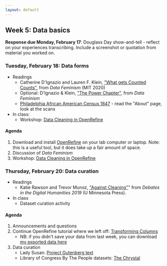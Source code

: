 ```yaml
---
layout: default
---
```


## Week 5: Data basics

**Response due Monday, February 17**: Douglass Day show-and-tell - reflect on your experiences transcribing. Include a screenshot or quotation from material you worked on.

### Tuesday, February 18: Data forms

- Readings
	- Catherine D'Ignazio and Lauren F. Klein, ["What gets Counted Counts"](https://data-feminism.mitpress.mit.edu/pub/h1w0nbqp/release/3?readingCollection=0cd867ef), from *Data Feminism* (MIT 2020)
	- Optional: D'Ignazio & Klein, ["The Power Chapter"](https://data-feminism.mitpress.mit.edu/pub/vi8obxh7/release/4), from *Data Feminism* 
	- [Philadelphia African American Census 1847](https://ds-pages.swarthmore.edu/paac/) - read the "About" page, look at the scans
- In class: 
  - Workshop: [Data Cleaning in OpenRefine](https://atmcgrath.github.io/data-cleaning/)

#### Agenda

1. Download and install [OpenRefine](https://openrefine.org/) on your lab computer or laptop. Note: this is a useful tool, but it does take up a fair amount of space.
2. Discussion of *Data Feminism*
3. Workshop: [Data Cleaning in OpenRefine](https://atmcgrath.github.io/data-cleaning/)

### Thursday, February 20: Data curation

- Readings
	- Katie Rawson and Trevor Munoz, ["Against Cleaning"](https://dhdebates.gc.cuny.edu/read/untitled-f2acf72c-a469-49d8-be35-67f9ac1e3a60/section/07154de9-4903-428e-9c61-7a92a6f22e51)" from *Debates in the Digital Humanities 2019* (U Minnesota Press).
- In class
	- Dataset curation activity

#### Agenda

1. Announcements and questions
2. Continue OpenRefine tutorial where we left off: [Transforming Columns](https://atmcgrath.github.io/data-cleaning/sections/transforming-columns.html#challenge)
   - NB: if you didn't save your data from last week, you can download [my exported data here](https://raw.githubusercontent.com/atmcgrath/data-cleaning/refs/heads/main/data/sofaac-edited-or.csv)
3. Data curation
   - Lady Susan: [Project Gutenberg text](https://www.gutenberg.org/ebooks/946)
   - Library of Congress By The People datasets: [The Chrystal](https://www.loc.gov/item/2020449268/)